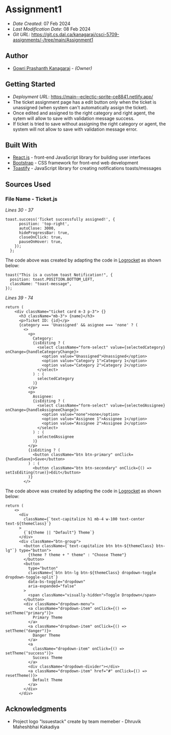 # Assignment1

* *Date Created*: 07 Feb 2024
* *Last Modification Date*: 08 Feb 2024
* *Git URL*: <https://git.cs.dal.ca/kanagaraj/csci-5709-assignments/-/tree/main/Assignment1>

## Author

* [Gowri Prashanth Kanagaraj](gw351441@dal.ca) - *(Owner)*

## Getting Started

* *Deployment URL*:  <https://main--eclectic-sprite-ce8841.netlify.app/>
* The ticket assignment page has a edit button only when the ticket is unassigned (when system can't automatically assign the ticket).
* Once edited and assigned to the right category and right agent, the sytem will allow to save with validation message success.
* If ticket is tried to save without assigning the right category or agent, the system will not allow to save with validation message error.

## Built With

* [React.js](https://react.dev/) - front-end JavaScript library for building user interfaces
* [Bootstrap](https://www.npmjs.com/package/react-bootstrap) - CSS framework for front-end web development
* [Toastify](https://www.npmjs.com/package/react-toastify) - JavaScript library for creating notifications toasts/messages


## Sources Used

### File Name - Ticket.js

*Lines 30 - 37*

```
toast.success('Ticket successfully assigned!', {
      position: 'top-right',
      autoClose: 3000, 
      hideProgressBar: true,
      closeOnClick: true,
      pauseOnHover: true,
    });
  };

```

The code above was created by adapting the code in [Logrocket](https://blog.logrocket.com/using-react-toastify-style-toast-messages/) as shown below: 

```
toast("This is a custom toast Notification!", {
  position: toast.POSITION.BOTTOM_LEFT,
  className: "toast-message",
});

```

*Lines 39 - 74*

```
return (
    <div className="ticket card m-3 p-3"> {}
      <h3 className="mb-3"> {name}</h3>
      <p>Ticket ID: {id}</p>
      {category === 'Unassigned' && asignee === 'none' ? (
        <>
          <p>
            Category:
            {isEditing ? (
              <select className="form-select" value={selectedCategory} onChange={handleCategoryChange}>
                <option value="Unassigned">Unassigned</option>
                <option value="Category 1">Category 1</option>
                <option value="Category 2">Category 2</option>
              </select>
            ) : (
              selectedCategory
            )}
          </p>
          <p>
            Assignee:
            {isEditing ? (
              <select className="form-select" value={selectedAssignee} onChange={handleAssigneeChange}>
                <option value="none">none</option>
                <option value="Assignee 1">Assignee 1</option>
                <option value="Assignee 2">Assignee 2</option>
              </select>
            ) : (
              selectedAssignee
            )}
          </p>
          {isEditing ? (
            <button className="btn btn-primary" onClick={handleSave}>Save</button>
          ) : (
            <button className="btn btn-secondary" onClick={() => setIsEditing(true)}>Edit</button>
          )}
        </>

```

The code above was created by adapting the code in [Logrocket](https://blog.logrocket.com/using-bootstrap-react-tutorial-examples/) as shown below: 

```
return (
    <>
      <div
        className={`text-capitalize h1 mb-4 w-100 text-center text-${themeClass}`}
      >
        {`${theme || "Default"} Theme`}
      </div>
      <div className="btn-group">
        <button className={`text-capitalize btn btn-${themeClass} btn-lg"`} type="button">
          {theme ? theme + " theme" : "Choose Theme"}
        </button>
        <button
          type="button"
          className={`btn btn-lg btn-${themeClass} dropdown-toggle dropdown-toggle-split`}
          data-bs-toggle="dropdown"
          aria-expanded="false"
        >
          <span className="visually-hidden">Toggle Dropdown</span>
        </button>
        <div className="dropdown-menu">
          <a className="dropdown-item" onClick={() => setTheme("primary")}>
            Primary Theme
          </a>
          <a className="dropdown-item" onClick={() => setTheme("danger")}>
            Danger Theme
          </a>
          <a
            className="dropdown-item" onClick={() => setTheme("success")}>
            Success Theme
          </a>
          <div className="dropdown-divider"></div>
          <a className="dropdown-item" href="#" onClick={() => resetTheme()}>
            Default Theme
          </a>
        </div>
      </div>
```

## Acknowledgments

* Project logo "Issuestack" create by team memeber - Dhruvik Maheshbhai Kakadiya 
